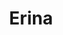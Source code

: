 ---
title: "Erina"
description: "Luxurious brunette offers vip accompaniment to successful and confident men who want to have a wonderful time in a comfortable elite place. I love men and sex, dry white wine and delicious food, and even more to combine all these points. I see the meaning of life as giving and receiving pleasure.
 

I am a VIP escort, so my skills include more than knowing how to bring pleasure to a man. I am quick to find a common language with different people, and I am well-educated, which helps me to support the conversation if needed. I also know the language of international communication - English. If you are interested in spending an unforgettable evening with me, call the manager. He will arrange a meeting."
Price: "From 1000$"
height: "173"
weight: "48"
age: "24"
folder: erina
mainImage: erina.webp
bustSize: "3"
hairColor: "brunet"
visa: "usa"
images:
  - 2.webp
  - 3.webp
---
